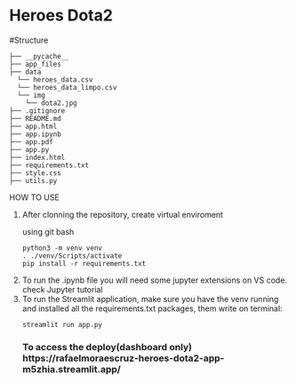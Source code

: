 # Heroes Dota2


#Structure
```
├── __pycache__
├── app_files
├── data
  └── heroes_data.csv
  └── heroes_data_limpo.csv
  └── img
    └── dota2.jpg
├── .gitignore
├── README.md
├── app.html
├── app.ipynb
├── app.pdf
├── app.py
├── index.html
├── requirements.txt
├── style.css
├── utils.py
```

HOW TO USE

<ol>
<li>
After clonning the repository, create virtual enviroment

using git bash

```
python3 -m venv venv
. ./venv/Scripts/activate
pip install -r requirements.txt
```
</li>

<li>
To run the .ipynb file you will need some jupyter extensions on VS code.
check <a src='https://towardsdatascience.com/installing-jupyter-notebook-support-in-visual-studio-code-91887d644c5d#:~:text=First%2C%20launch%20your%20VS%20Code,Notebook%20on%20your%20VS%20Code.'>Jupyter tutorial</a>
</li>
<li>To run the Streamlit application, make sure you have the venv running and installed all the requirements.txt packages, them write on terminal:

```
streamlit run app.py
```
</li>

<h3> To access the deploy(dashboard only) https://rafaelmoraescruz-heroes-dota2-app-m5zhia.streamlit.app/ </h3>

</ol>
